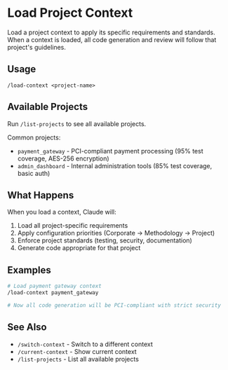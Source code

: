 # Load Project Context

Load a project context to apply its specific requirements and standards. When a context is loaded, all code generation and review will follow that project's guidelines.

## Usage

```
/load-context <project-name>
```

## Available Projects

Run `/list-projects` to see all available projects.

Common projects:
- `payment_gateway` - PCI-compliant payment processing (95% test coverage, AES-256 encryption)
- `admin_dashboard` - Internal administration tools (85% test coverage, basic auth)

## What Happens

When you load a context, Claude will:
1. Load all project-specific requirements
2. Apply configuration priorities (Corporate → Methodology → Project)
3. Enforce project standards (testing, security, documentation)
4. Generate code appropriate for that project

## Examples

```bash
# Load payment gateway context
/load-context payment_gateway

# Now all code generation will be PCI-compliant with strict security
```

## See Also

- `/switch-context` - Switch to a different context
- `/current-context` - Show current context
- `/list-projects` - List all available projects
